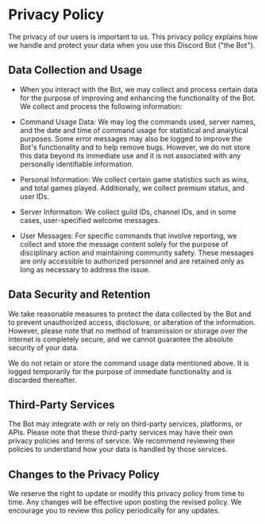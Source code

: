 # Privacy Policy

The privacy of our users is important to us. This privacy policy explains how we handle and protect your data when you use this Discord Bot ("the Bot").

## Data Collection and Usage

- When you interact with the Bot, we may collect and process certain data for the purpose of improving and enhancing the functionality of the Bot. We collect and process the following information:

- Command Usage Data: We may log the commands used, server names, and the date and time of command usage for statistical and analytical purposes. Some error messages may also be logged to improve the Bot's functionality and to help remove bugs. However, we do not store this data beyond its immediate use and it is not associated with any personally identifiable information.

- Personal Information: We collect certain game statistics such as wins, and total games played. Additionally, we collect premium status, and user IDs.

- Server Information: We collect guild IDs, channel IDs, and in some cases, user-specified welcome messages.

- User Messages: For specific commands that involve reporting, we collect and store the message content solely for the purpose of disciplinary action and maintaining community safety. These messages are only accessible to authorized personnel and are retained only as long as necessary to address the issue.

## Data Security and Retention

We take reasonable measures to protect the data collected by the Bot and to prevent unauthorized access, disclosure, or alteration of the information. However, please note that no method of transmission or storage over the internet is completely secure, and we cannot guarantee the absolute security of your data.

We do not retain or store the command usage data mentioned above. It is logged temporarily for the purpose of immediate functionality and is discarded thereafter.

## Third-Party Services

The Bot may integrate with or rely on third-party services, platforms, or APIs. Please note that these third-party services may have their own privacy policies and terms of service. We recommend reviewing their policies to understand how your data is handled by those services.

## Changes to the Privacy Policy

We reserve the right to update or modify this privacy policy from time to time. Any changes will be effective upon posting the revised policy. We encourage you to review this policy periodically for any updates.
